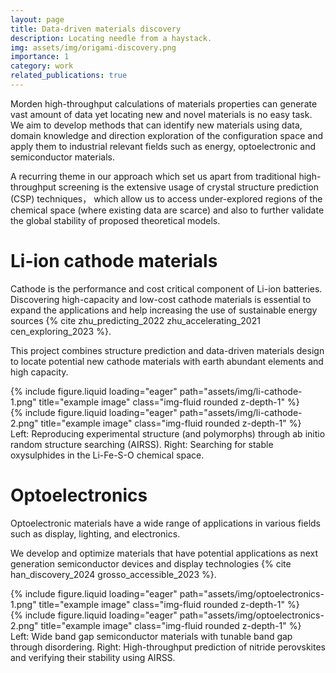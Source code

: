 ```yaml
---
layout: page
title: Data-driven materials discovery
description: Locating needle from a haystack.
img: assets/img/origami-discovery.png
importance: 1
category: work
related_publications: true
---
```


Morden high-throughput calculations of materials properties can generate vast amount of data yet locating new and novel materials is no easy task.
We aim to develop methods that can identify new materials using data, domain knowledge and direction exploration of the configuration space and apply them to industrial relevant fields such as energy, optoelectronic and semiconductor materials.

A recurring theme in our approach which set us apart from traditional high-throughput screening is the extensive usage of crystal structure prediction (CSP) techniques， which allow us to access under-explored regions of the chemical space (where existing data are scarce) and also to further validate the global stability of proposed theoretical models.

# Li-ion cathode materials

Cathode is the performance and cost critical component of Li-ion batteries.
Discovering high-capacity and low-cost cathode materials is essential to expand the applications and help increasing the use of sustainable energy sources {% cite zhu_predicting_2022 zhu_accelerating_2021 cen_exploring_2023 %}.

This project combines structure prediction and data-driven materials design to locate potential new cathode materials with earth abundant elements and high capacity.

<div class="row">
    <div class="col-sm mt-3 mt-md-0">
        {% include figure.liquid loading="eager" path="assets/img/li-cathode-1.png" title="example image" class="img-fluid rounded z-depth-1" %}
    </div>
    <div class="col-sm mt-3 mt-md-0">
        {% include figure.liquid loading="eager" path="assets/img/li-cathode-2.png" title="example image" class="img-fluid rounded z-depth-1" %}
    </div>
</div>
<div class="caption">
Left: Reproducing experimental structure (and polymorphs) through ab initio random structure searching (AIRSS).
Right: Searching for stable oxysulphides in the Li-Fe-S-O chemical space.
</div>

# Optoelectronics

Optoelectronic materials have a wide range of applications in various fields such as display, lighting, and electronics.

We develop and optimize materials that have potential applications as next generation semiconductor devices and display technologies {% cite han_discovery_2024 grosso_accessible_2023 %}.

<div class="row">
    <div class="col-sm mt-3 mt-md-0">
        {% include figure.liquid loading="eager" path="assets/img/optoelectronics-1.png" title="example image" class="img-fluid rounded z-depth-1" %}
    </div>
    <div class="col-sm mt-3 mt-md-0">
        {% include figure.liquid loading="eager" path="assets/img/optoelectronics-2.png" title="example image" class="img-fluid rounded z-depth-1" %}
    </div>
</div>
<div class="caption">
Left: Wide band gap semiconductor materials with tunable band gap through disordering.
Right: High-throughput prediction of nitride perovskites and verifying their stability using AIRSS.
</div>
